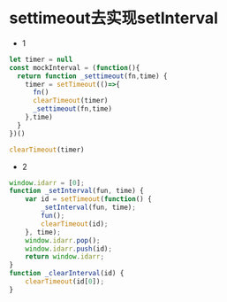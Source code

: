 <!--
 * @Descripttion: 
 * @Author: hanb
 * @Date: 2022-04-07 19:06:43
 * @LastEditors: hanb
 * @LastEditTime: 2022-04-07 19:47:07
-->
# settimeout去实现setInterval
* 1
```js
let timer = null
const mockInterval = (function(){
  return function _settimeout(fn,time) {
    timer = setTimeout(()=>{
      fn()
      clearTimeout(timer)
      _settimeout(fn,time)
    },time)
  }
})()

clearTimeout(timer)
```
* 2
```js
window.idarr = [0];
function _setInterval(fun, time) {
    var id = setTimeout(function() {
        _setInterval(fun, time);
        fun();
        clearTimeout(id);
    }, time);
    window.idarr.pop();
    window.idarr.push(id);
    return window.idarr;
}
function _clearInterval(id) {
    clearTimeout(id[0]);
}
```